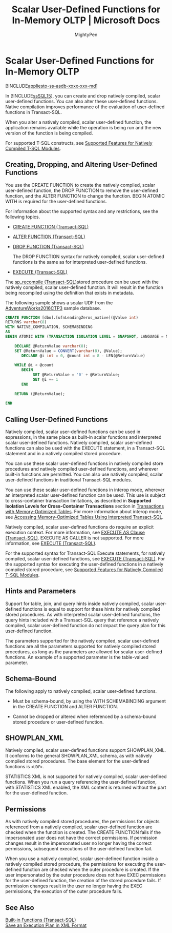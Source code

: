 ﻿---
title: "Scalar User-Defined Functions for In-Memory OLTP | Microsoft Docs"
ms.custom: ""
ms.date: "03/20/2017"
ms.prod: sql
ms.prod_service: "database-engine, sql-database"
ms.component: "in-memory-oltp"
ms.reviewer: ""
ms.suite: "sql"
ms.technology: in-memory-oltp
ms.tgt_pltfrm: ""
ms.topic: conceptual
ms.assetid: d2546e40-fdfc-414b-8196-76ed1f124bf5
caps.latest.revision: 9
author: MightyPen
ms.author: genemi
manager: craigg
monikerRange: "= azuresqldb-current || >= sql-server-2016 || = sqlallproducts-allversions"
---
# Scalar User-Defined Functions for In-Memory OLTP
[!INCLUDE[appliesto-ss-asdb-xxxx-xxx-md](../../includes/appliesto-ss-asdb-xxxx-xxx-md.md)]

  In [!INCLUDE[ssSQL15](../../includes/sssql15-md.md)], you can create and drop natively compiled, scalar user-defined functions. You can also alter these user-defined functions. Native compilation improves performance of the evaluation of user-defined functions in Transact-SQL.  
  
 When you alter a natively compiled, scalar user-defined function, the application remains available while the operation is being run and the new version of the function is being compiled.  
  
 For supported T-SQL constructs, see [Supported Features for Natively Compiled T-SQL Modules](../../relational-databases/in-memory-oltp/supported-features-for-natively-compiled-t-sql-modules.md).  
  
## Creating, Dropping, and Altering User-Defined Functions  
 You use the CREATE FUNCTION to create the natively compiled, scalar user-defined function, the DROP FUNCTION to remove the user-defined function, and the ALTER FUNCTION to change the function. BEGIN ATOMIC WITH is required for the user-defined functions.  
  
 For information about the supported syntax and any restrictions, see the following topics.  
  
-   [CREATE FUNCTION &#40;Transact-SQL&#41;](../../t-sql/statements/create-function-transact-sql.md)  
  
-   [ALTER FUNCTION &#40;Transact-SQL&#41;](../../t-sql/statements/alter-function-transact-sql.md)  
  
-   [DROP FUNCTION &#40;Transact-SQL&#41;](../../t-sql/statements/drop-function-transact-sql.md)  
  
     The DROP FUNCTION syntax for natively compiled, scalar user-defined functions is the same as for interpreted user-defined functions.  
  
-   [EXECUTE &#40;Transact-SQL&#41;](../../t-sql/language-elements/execute-transact-sql.md)  
  
 The [sp_recompile &#40;Transact-SQL&#41;](../../relational-databases/system-stored-procedures/sp-recompile-transact-sql.md)stored procedure can be used with the natively compiled, scalar user-defined function. It will result in the function being recompiled using the definition that exists in metadata.  
  
 The following sample shows a scalar UDF from the [AdventureWorks2016CTP3](https://www.microsoft.com/download/details.aspx?id=49502) sample database.  
  
```sql  
CREATE FUNCTION [dbo].[ufnLeadingZeros_native](@Value int)   
RETURNS varchar(8)   
WITH NATIVE_COMPILATION, SCHEMABINDING  
AS   
BEGIN ATOMIC WITH (TRANSACTION ISOLATION LEVEL = SNAPSHOT, LANGUAGE = N'English')  
  
    DECLARE @ReturnValue varchar(8);  
    SET @ReturnValue = CONVERT(varchar(8), @Value);  
       DECLARE @i int = 0, @count int = 8 - LEN(@ReturnValue)  
  
    WHILE @i < @count  
       BEGIN  
            SET @ReturnValue = '0' + @ReturnValue;  
            SET @i += 1  
       END  
  
    RETURN (@ReturnValue);  
  
END  
```  
  
## Calling User-Defined Functions  
 Natively compiled, scalar user-defined functions can be used in expressions, in the same place as built-in scalar functions and interpreted scalar user-defined functions. Natively compiled, scalar user-defined functions can also be used with the EXECUTE statement, in a Transact-SQL statement and in a natively compiled stored procedure.  
  
 You can use these scalar user-defined functions in natively compiled store procedures and natively compiled user-defined functions, and wherever built-in functions are permitted. You can also use natively compiled, scalar user-defined functions in traditional Transact-SQL modules.  
  
 You can use these scalar user-defined functions in interop mode, wherever an interpreted scalar user-defined function can be used. This use is subject to cross-container transaction limitations, as described in **Supported Isolation Levels for Cross-Container Transactions** section in [Transactions with Memory-Optimized Tables](../../relational-databases/in-memory-oltp/transactions-with-memory-optimized-tables.md). For more information about interop mode, see [Accessing Memory-Optimized Tables Using Interpreted Transact-SQL](../../relational-databases/in-memory-oltp/accessing-memory-optimized-tables-using-interpreted-transact-sql.md).  
  
 Natively compiled, scalar user-defined functions do require an explicit execution context. For more information, see [EXECUTE AS Clause &#40;Transact-SQL&#41;](../../t-sql/statements/execute-as-clause-transact-sql.md). EXECUTE AS CALLER is not supported. For more information, see [EXECUTE &#40;Transact-SQL&#41;](../../t-sql/language-elements/execute-transact-sql.md).  
  
 For the supported syntax for Transact-SQL Execute statements, for natively compiled, scalar user-defined functions, see [EXECUTE &#40;Transact-SQL&#41;](../../t-sql/language-elements/execute-transact-sql.md). For the supported syntax for executing the user-defined functions in a natively compiled stored procedure, see [Supported Features for Natively Compiled T-SQL Modules](../../relational-databases/in-memory-oltp/supported-features-for-natively-compiled-t-sql-modules.md).  
  
## Hints and Parameters  
 Support for table, join, and query hints inside natively compiled, scalar user-defined functions is equal to support for these hints for natively compiled stored procedures. As with interpreted scalar user-defined functions, the query hints included with a Transact-SQL query that reference a natively compiled, scalar user-defined function do not impact the query plan for this user-defined function.  
  
 The parameters supported for the natively compiled, scalar user-defined functions are all the parameters supported for natively compiled stored procedures, as long as the parameters are allowed for scalar user-defined functions. An example of a supported parameter is the table-valued parameter.  
  
## Schema-Bound  
 The following apply to natively compiled, scalar user-defined functions.  
  
-   Must be schema-bound, by using the WITH SCHEMABINDING argument in the CREATE FUNCTION and ALTER FUNCTION.  
  
-   Cannot be dropped or altered when referenced by a schema-bound stored procedure or user-defined function.  
  
## SHOWPLAN_XML  
 Natively compiled, scalar user-defined functions support SHOWPLAN_XML. It conforms to the general SHOWPLAN_XML schema, as with natively compiled stored procedures. The base element for the user-defined functions is `<UDF>`.  
  
 STATISTICS XML is not supported for natively compiled, scalar user-defined functions. When you run a query referencing the user-defined function, with STATISTICS XML enabled, the XML content is returned without the part for the user-defined function.  
  
## Permissions  
 As with natively compiled stored procedures, the permissions for objects referenced from a natively compiled, scalar user-defined function are checked when the function is created. The CREATE FUNCTION fails if the impersonated user does not have the correct permissions. If permission changes result in the impersonated user no longer having the correct permissions, subsequent executions of the user-defined function fail.  
  
 When you use a natively compiled, scalar user-defined function inside a natively compiled stored procedure, the permissions for executing the user-defined function are checked when the outer procedure is created. If the user impersonated by the outer procedure does not have EXEC permissions for the user-defined function, the creation of the stored procedure fails. If permission changes result in the user no longer having the EXEC permissions, the execution of the outer procedure fails.  
  
## See Also  
 [Built-in Functions &#40;Transact-SQL&#41;](~/t-sql/functions/functions.md)   
 [Save an Execution Plan in XML Format](../../relational-databases/performance/save-an-execution-plan-in-xml-format.md)  
  
  
